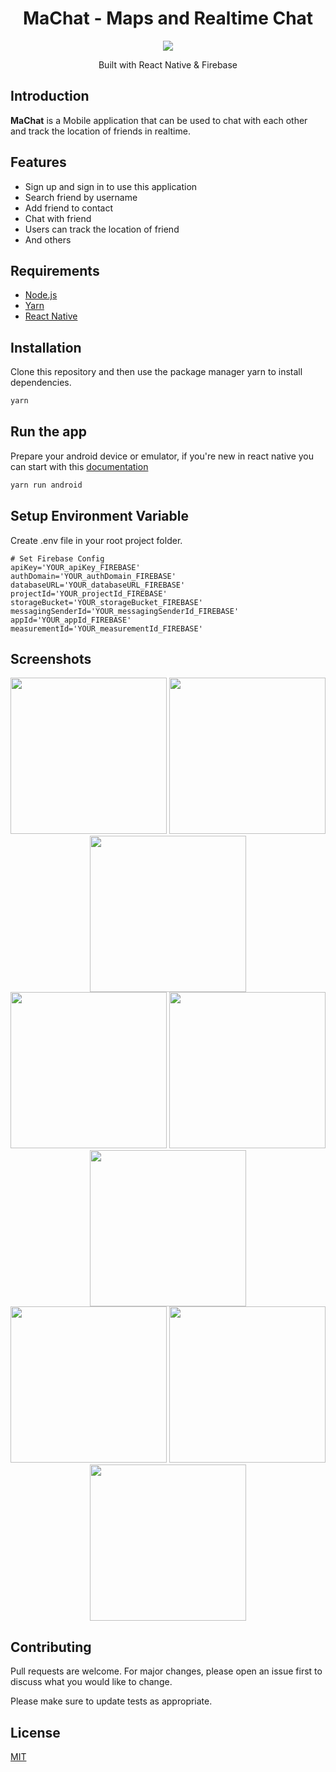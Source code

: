 <h1 align="center">MaChat - Maps and Realtime Chat  </h1>
<p align="center">
  <img src="./readme-images/logo.png"/>
</p>
<p align="center">
  Built with React Native & Firebase
</p>

## Introduction

<b>MaChat</b> is a Mobile application that can be used to chat with each other and track the location of friends in realtime.

## Features

- Sign up and sign in to use this application
- Search friend by username
- Add friend to contact
- Chat with friend
- Users can track the location of friend
- And others

## Requirements
* [Node.js](https://nodejs.org/en/)
* [Yarn](https://yarnpkg.com/lang/en/)
* [React Native](https://facebook.github.io/react-native/)

## Installation

Clone this repository and then use the package manager yarn to install dependencies.

```bash
yarn
```

## Run the app

Prepare your android device or emulator, if you're new in react native you can start with this [documentation](https://facebook.github.io/react-native/docs/getting-started)

```bash
yarn run android
```

## Setup Environment Variable

Create .env file in your root project folder.

```
# Set Firebase Config
apiKey='YOUR_apiKey_FIREBASE'
authDomain='YOUR_authDomain_FIREBASE'
databaseURL='YOUR_databaseURL_FIREBASE'
projectId='YOUR_projectId_FIREBASE'
storageBucket='YOUR_storageBucket_FIREBASE'
messagingSenderId='YOUR_messagingSenderId_FIREBASE'
appId='YOUR_appId_FIREBASE'
measurementId='YOUR_measurementId_FIREBASE'
```

## Screenshots

<div align="center">
    <img width="250" src="./readme-images/demo/friends.png">   
    <img width="250" src="./readme-images/demo/account.png">
    <img width="250" src="./readme-images/demo/chat.png">
</div>
<div align="center">  
    <img width="250" src="./readme-images/demo/login.png">  
    <img width="250" src="./readme-images/demo/profile.png">
    <img width="250" src="./readme-images/demo/sign-up.png">
</div>
<div align="center">  
    <img width="250" src="./readme-images/demo/delete-account.png">  
    <img width="250" src="./readme-images/demo/change-password.png">
    <img width="250" src="./readme-images/demo/change-email.png">
</div>

## Contributing
Pull requests are welcome. For major changes, please open an issue first to discuss what you would like to change.

Please make sure to update tests as appropriate.

## License
[MIT](https://choosealicense.com/licenses/mit/)
